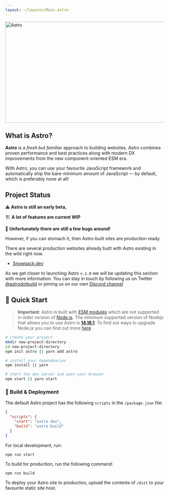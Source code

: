 ```yaml
---
layout: ~/layouts/Main.astro
---
```



<img src="https://github.com/snowpackjs/astro/blob/main/assets/social/banner.png?raw=true" alt="Astro" width="638" height="320" >

## What is Astro?

**Astro** is a _fresh but familiar_ approach to building websites. Astro combines proven performance and best practices along with modern DX improvements from the new component-oriented ESM era.

With Astro, you can use your favourite JavaScript framework and automatically ship the bare-minimum amount of JavaScript — by default, which is preferably none at all!

## Project Status

⚠️ **Astro is still an early beta,**

🏗️ **A lot of features are current WIP** <!--Perhaps link this to the astro github features page?-->

🐛  **Unfortunately there are still a few bugs around!**

However, if you can stomach it, then Astro-built sites are production ready. 

There are several production websites already built with Astro existing in the wild right now.

<!-- I think we should include a few links to a couple of astro sites, if we know of any-->

- [Snowpack.dev](https://www.snowpack.dev)

As we get closer to launching Astro `v.1.0` we will be updating this section with more information. You can stay in touch by following us on Twitter [@astrodotbuild](https://twitter.com/astrodotbuild) or joining us on our own [Discord channel](https://t.co/oD9FVTRY9E?amp=1)

## 🔧 Quick Start

> __Important__: Astro is built with [ESM modules](https://nodejs.org/api/esm.html) which are not supported in older version of [Node.js](https://nodejs.org). The minimum supported version of Nodejs that allows you to use Astro is [__14.16.1__](https://nodejs.org/en/download/). To find out ways to upgrade Node.js you can find out more [here](https://github.com/nvm-sh/nvm)

```bash
# create your project
mkdir new-project-directory
cd new-project-directory
npm init astro || yarn add astro

# install your dependencies
npm install || yarn

# start the dev server and open your browser
npm start || yarn start
```

### 🚀 Build & Deployment

The default Astro project has the following `scripts` in the `/package.json` file:

```json
{
  "scripts": {
    "start": "astro dev",
    "build": "astro build"
  }
}
```

For local development, run:

```
npm run start
```

To build for production, run the following command:

```
npm run build
```

To deploy your Astro site to production, upload the contents of `/dist` to your favourite static site host.
